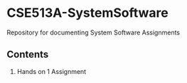 # CSE513A-SystemSoftware
Repository for documenting System Software Assignments

## Contents 
1. Hands on 1 Assignment